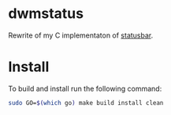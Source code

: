 dwmstatus
=========

Rewrite of my C implementaton of [statusbar](https://github.com/snobb/dwm-statusbar).

Install
=======

To build and install run the following command:
```bash
sudo GO=$(which go) make build install clean
```
